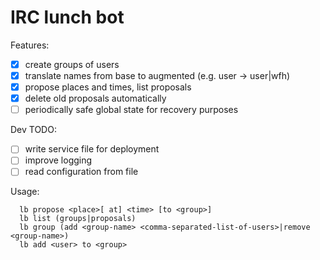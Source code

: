 # IRC lunch bot

Features: 
- [x] create groups of users
- [x] translate names from base to augmented (e.g. user -> user|wfh)
- [x] propose places and times, list proposals
- [x] delete old proposals automatically
- [ ] periodically safe global state for recovery purposes

Dev TODO:
- [ ] write service file for deployment
- [ ] improve logging
- [ ] read configuration from file

Usage:
```
  lb propose <place>[ at] <time> [to <group>]
  lb list (groups|proposals)
  lb group (add <group-name> <comma-separated-list-of-users>|remove <group-name>)
  lb add <user> to <group>
```
